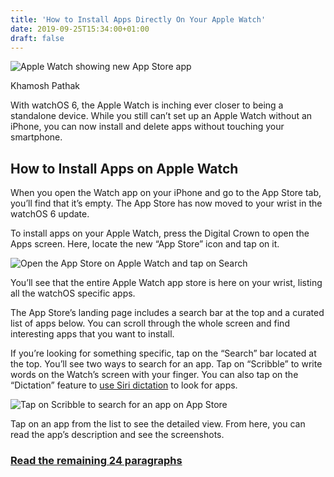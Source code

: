 ```yaml
---
title: 'How to Install Apps Directly On Your Apple Watch'
date: 2019-09-25T15:34:00+01:00
draft: false
---
```


![Apple Watch showing new App Store app](https://www.howtogeek.com/wp-content/uploads/2019/09/Apple-Watch-showing-new-App-Store-app.png)

Khamosh Pathak

With watchOS 6, the Apple Watch is inching ever closer to being a standalone device. While you still can’t set up an Apple Watch without an iPhone, you can now install and delete apps without touching your smartphone.

How to Install Apps on Apple Watch
----------------------------------

When you open the Watch app on your iPhone and go to the App Store tab, you’ll find that it’s empty. The App Store has now moved to your wrist in the watchOS 6 update.

To install apps on your Apple Watch, press the Digital Crown to open the Apps screen. Here, locate the new “App Store” icon and tap on it.

![Open the App Store on Apple Watch and tap on Search](https://www.howtogeek.com/wp-content/uploads/2019/09/Open-the-App-Store-on-Apple-Watch-and-tap-on-Search.png)

You’ll see that the entire Apple Watch app store is here on your wrist, listing all the watchOS specific apps.

The App Store’s landing page includes a search bar at the top and a curated list of apps below. You can scroll through the whole screen and find interesting apps that you want to install.

If you’re looking for something specific, tap on the “Search” bar located at the top. You’ll see two ways to search for an app. Tap on “Scribble” to write words on the Watch’s screen with your finger. You can also tap on the “Dictation” feature to [use Siri dictation](https://www.howtogeek.com/233913/15-things-you-can-do-with-siri-on-the-apple-watch/) to look for apps.

![Tap on Scribble to search for an app on App Store](https://www.howtogeek.com/wp-content/uploads/2019/09/Tap-on-Scribble-to-search-for-an-app-on-App-Store.png)

Tap on an app from the list to see the detailed view. From here, you can read the app’s description and see the screenshots.

### [Read the remaining 24 paragraphs](https://www.howtogeek.com/441132/how-to-install-apps-directly-on-your-apple-watch/)